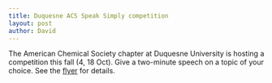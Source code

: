 ```yaml
---
title: Duquesne ACS Speak Simply competition
layout: post
author: David
---
```

The American Chemical Society chapter at Duquesne University is hosting a competition this fall (4, 18 Oct).  Give a two-minute speech on a topic of your choice.  See the [flyer](https://duq.box.com/shared/static/7550wniw9kjejv15ue1xqm9mbxmlrxod.pdf) for details.  
